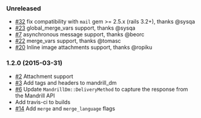 ### Unreleased

- [#32](https://github.com/spovich/mandrill_dm/pull/32) fix compatibility with `mail` gem >= 2.5.x (rails 3.2+), thanks @sysqa
- [#23](https://github.com/spovich/mandrill_dm/pull/23) global_merge_vars support, thanks @sysqa
- [#7](https://github.com/spovich/mandrill_dm/pull/7) asynchronous message support, thanks @beorc
- [#22](https://github.com/spovich/mandrill_dm/pull/22) merge_vars support, thanks @tomasc
- [#20](https://github.com/spovich/mandrill_dm/pull/20) Inline image attachments support, thanks @ropiku

### 1.2.0 (2015-03-31)

 - [#2](https://github.com/spovich/mandrill_dm/pull/2) Attachment support
 - [#3](https://github.com/spovich/mandrill_dm/pull/3) Add tags and headers to mandrill_dm
 - [#6](https://github.com/spovich/mandrill_dm/pull/6) Update `MandrillDm::DeliveryMethod` to capture the response from the Mandrill API
 - Add travis-ci to builds
 - [#14](https://github.com/spovich/mandrill_dm/pull/14) Add `merge` and `merge_language` flags
